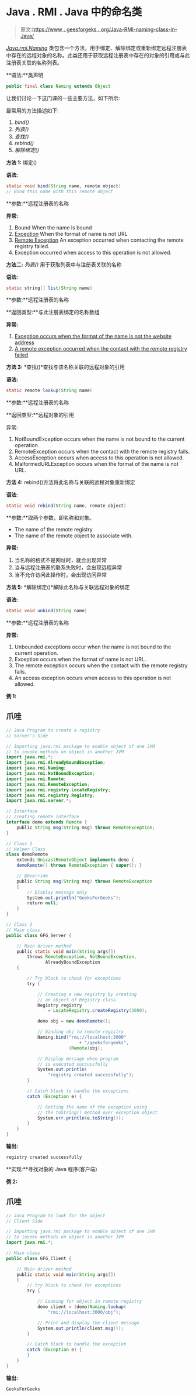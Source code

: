 # Java . RMI . Java 中的命名类

> 原文:[https://www . geesforgeks . org/Java-RMI-naming-class-in-Java/](https://www.geeksforgeeks.org/java-rmi-naming-class-in-java/)

[*Java.rmi.Naming*](https://www.geeksforgeeks.org/how-to-run-java-rmi-application/) 类包含一个方法，用于绑定、解除绑定或重新绑定远程注册表中存在的远程对象的名称。此类还用于获取远程注册表中存在的对象的引用或与此注册表关联的名称列表。

**语法:**类声明

```java
public final class Naming extends Object
```

让我们讨论一下这门课的一些主要方法，如下所示:

最常用的方法描述如下:

1.  *bind()*
2.  *列表()*
3.  *查找()*
4.  *rebind()*
5.  *解除绑定()*

**方法 1:** 绑定()

**语法:**

```java
static void bind(String name, remote object)
// Bind this name with this remote object
```

**参数:**远程注册表的名称

**异常:**

1.  Bound When the name is bound
2.  [Exception](https://www.geeksforgeeks.org/url-class-java-examples/) When the format of name is not URL
3.  [Remote Exception](https://www.geeksforgeeks.org/remote-method-invocation-in-java/) An exception occurred when contacting the remote registry failed.
4.  Exception occurred when access to this operation is not allowed.

**方法二:** *列表()* 用于获取列表中与注册表关联的名称

**语法:**

```java
static string[] list(String name)
```

**参数:**远程注册表的名称

**返回类型:**与此注册表绑定的名称数组

**异常:**

1.  [Exception occurs when the format of the name is not the website address](https://www.geeksforgeeks.org/url-class-java-examples/)
2.  [A remote exception occurred when the contact with the remote registry failed](https://www.geeksforgeeks.org/remote-method-invocation-in-java/)

**方法 3:** *查找()*查找与该名称关联的远程对象的引用

**语法:**

```java
static remote lookup(String name)
```

**参数:**远程注册表的名称

**返回类型:**远程对象的引用

异常:

1.  NotBoundException occurs when the name is not bound to the current operation.
2.  RemoteException occurs when the contact with the remote registry fails.
3.  AccessException occurs when access to this operation is not allowed.
4.  MalformedURLException occurs when the format of the name is not URL.

**方法 4:** rebind()方法将此名称与关联的远程对象重新绑定

**语法:**

```java
static void rebind(String name, remote object)
```

**参数:**取两个参数，即名称和对象。

*   The name of the remote registry
*   The name of the remote object to associate with.

**异常:**

1.  当名称的格式不是网址时，就会出现异常
2.  当与远程注册表的联系失败时，会出现远程异常
3.  当不允许访问此操作时，会出现访问异常

**方法 5:** *解除绑定()*解除此名称与关联远程对象的绑定

**语法:**

```java
static void unbind(String name) 
```

**参数:**远程注册表的名称

**异常:**

1.  Unbounded exceptions occur when the name is not bound to the current operation.
2.  Exception occurs when the format of name is not URL.
3.  The remote exception occurs when the contact with the remote registry fails.
4.  An access exception occurs when access to this operation is not allowed.

**例 1:**

## 爪哇

```java
// Java Program to create a registry
// Server's Side

// Importing java.rmi package to enable object of one JVM
// to invoke methods on object in another JVM
import java.rmi.*;
import java.rmi.AlreadyBoundException;
import java.rmi.Naming;
import java.rmi.NotBoundException;
import java.rmi.Remote;
import java.rmi.RemoteException;
import java.rmi.registry.LocateRegistry;
import java.rmi.registry.Registry;
import java.rmi.server.*;

// Interface
// creating remote interface
interface demo extends Remote {
    public String msg(String msg) throws RemoteException;
}

// Class 1
// Helper Class
class demoRemote
    extends UnicastRemoteObject implements demo {
    demoRemote() throws RemoteException { super(); }

    // @Override
    public String msg(String msg) throws RemoteException
    {
        // Display message only
        System.out.println("GeeksForGeeks");
        return null;
    }
}

// Class 2
// Main class
public class GFG_Server {

    // Main driver method
    public static void main(String args[])
        throws RemoteException, NotBoundException,
               AlreadyBoundException
    {

        // Try block to check for exceptions
        try {

            // Creating a new registry by creating
            // an object of Registry class
            Registry registry
                = LocateRegistry.createRegistry(3000);

            demo obj = new demoRemote();

            // binding obj to remote registry
            Naming.bind("rmi://localhost:3000"
                            + "/geeksforgeeks",
                        (Remote)obj);

            // Display message when program
            // is executed succussfully
            System.out.println(
                "registry created successfully");
        }

        // Catch block to handle the exceptions
        catch (Exception e) {

            // Getting the name of the exception using
            // the toString() method over exception object
            System.err.println(e.toString());
        }
    }
}
```

**输出:**

```java
registry created successfully
```

**实现:**寻找对象的 Java 程序(客户端)

**例 2:**

## 爪哇

```java
// Java Program to look for the object
// Client Side

// Importing java.rmi package to enable object of one JVM
// to invoke methods on object in another JVM
import java.rmi.*;

// Main class
public class GFG_Client {

    // Main driver method
    public static void main(String args[])
    {
        // try block to check for exceptions
        try {

            // Looking for object in remote registry
            demo client = (demo)Naming.lookup(
                "rmi://localhost:3000/obj");

            // Print and display the client message
            System.out.println(client.msg());
        }

        // Catch block to handle the exception
        catch (Exception e) {
        }
    }
}
```

**输出:**

```java
GeeksForGeeks
```